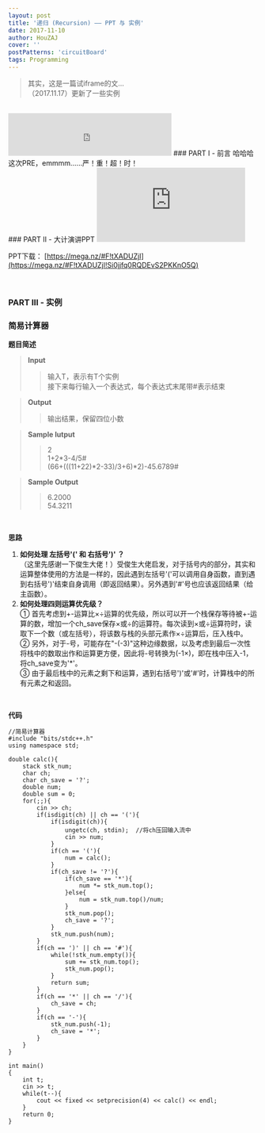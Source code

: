 ```yaml
---
layout: post
title: '递归 (Recursion) —— PPT 与 实例'
date: 2017-11-10
author: HouZAJ
cover: ''
postPatterns: 'circuitBoard'
tags: Programming
---
```


> 其实，这是一篇试iframe的文...       
> （2017.11.17）更新了一些实例

<br>

<iframe type="text/html" src="http://music.163.com/outchain/player?type=2&id=28492953&auto=0&height=66" frameborder="no" border="0" marginwidth="0" marginheight="0" width="330" height="86"></iframe>
### PART I - 前言   
哈哈哈这次PRE，emmmm……严！重！超！时！

<br>
### PART II - 大计演讲PPT   
<iframe class="iframe-ppt" src='https://view.officeapps.live.com/op/embed.aspx?src=http%3A%2F%2Fhouzajblog%2D1252277898%2Ecoscd%2Emyqcloud%2Ecom%3A80%2F20171110%2520PRERecusion%2FRecursion%2Epptx%3Fsign%3D7A2HAkwEFgn%2FlnWztUfyu5U3vbhhPTEyNTIyNzc4OTgmaz1BS0lEVXVYME83aHpET1RSQ3Z2cWNJaHk5QzY3QjdLVGNSanEmZT0xNTEyOTA3MjI4JnQ9MTUxMDMxNTIyOCZyPTU1MzUwNTQ4NCZmPS8yMDE3MTExMCUyMFBSRVJlY3VzaW9uL1JlY3Vyc2lvbi5wcHR4JmI9aG91emFqYmxvZw%3D%3D&wdAr=1.3333333333333333'  frameborder='0'>This is an embedded <a target='_blank' href='https://office.com'>Microsoft Office</a> presentation, powered by <a target='_blank' href='https://office.com/webapps'>Office Online</a>.</iframe>

PPT下载： [https://mega.nz/#F!tXADUZjI](https://mega.nz/#F!tXADUZjI!Si0jjfq0RQDEvS2PKKnO5Q)

<br>

### PART III - 实例   
### 简易计算器    
**题目简述**      

> **Input**    
>> 输入T，表示有T个实例      
>> 接下来每行输入一个表达式，每个表达式末尾带#表示结束   

> **Output**    
>> 输出结果，保留四位小数        

> **Sample Iutput**   
>> 2    
>> 1+2*3-4/5#    
>> (66+(((11+22)*2-33)/3+6)*2)-45.6789#   

> **Sample Output**    
>> 6.2000        
>> 54.3211      

<br>

**思路**    
1. **如何处理 左括号'(' 和 右括号')' ？**       
（这里先感谢一下俊生大佬！）受俊生大佬启发，对于括号内的部分，其实和运算整体使用的方法是一样的，因此遇到左括号'('可以调用自身函数，直到遇到右括号')'结束自身调用（即返回结果）。另外遇到'#'号也应该返回结果（给主函数）。
2. **如何处理四则运算优先级？**     
① 首先考虑到+-运算比×÷运算的优先级，所以可以开一个栈保存等待被+-运算的数，增加一个ch_save保存×或÷的运算符。每次读到×或÷运算符时，读取下一个数（或左括号），将该数与栈的头部元素作×÷运算后，压入栈中。    
② 另外，对于-号，可能存在"-(-3)"这种边缘数据，以及考虑到最后一次性将栈中的数取出作和运算更方便，因此将-号转换为(-1×)，即在栈中压入-1，将ch_save变为'*'。      
③ 由于最后栈中的元素之剩下和运算，遇到右括号')'或'#'时，计算栈中的所有元素之和返回。      
<br>

**代码**    
<pre class="line-numbers"><code class="language-cpp">//简易计算器
#include "bits/stdc++.h"
using namespace std;

double calc(){
    stack<double> stk_num;
    char ch;
    char ch_save = '?';  
    double num;
    double sum = 0;
    for(;;){
        cin >> ch;
        if(isdigit(ch) || ch == '('){
            if(isdigit(ch)){
                ungetc(ch, stdin);  //将ch压回输入流中
                cin >> num;
            }
            if(ch == '('){
                num = calc();
            }
            if(ch_save != '?'){
                if(ch_save == '*'){
                    num *= stk_num.top();
                }else{
                    num = stk_num.top()/num;
                }
                stk_num.pop();
                ch_save = '?';
            }
            stk_num.push(num);
        }
        if(ch == ')' || ch == '#'){
            while(!stk_num.empty()){
                sum += stk_num.top();
                stk_num.pop();
            }
            return sum;
        }
        if(ch == '*' || ch == '/'){
            ch_save = ch;
        }
        if(ch == '-'){
            stk_num.push(-1);
            ch_save = '*';
        }
    }
}

int main()
{
    int t;
    cin >> t;
    while(t--){
        cout << fixed << setprecision(4) << calc() << endl;
    }
    return 0;
}</code></pre>
